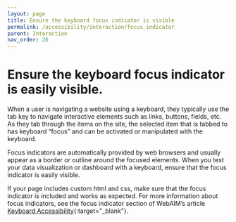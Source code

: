 ```yaml
---
layout: page
title: Ensure the keyboard focus indicator is visible
permalink: /accessibility/interaction/focus_indicator
parent: Interaction
nav_order: 26
---
```


# Ensure the keyboard focus indicator is easily visible.

When a user is navigating a website using a keyboard, they typically use the tab key to navigate interactive elements such as links, buttons, fields, etc. As they tab through the items on the site, the selected item that is tabbed to has keyboard “focus” and can be activated or manipulated with the keyboard. 

Focus indicators are automatically provided by web browsers and usually appear as a border or outline around the focused elements. When you test your data visualization or dashboard with a keyboard, ensure that the focus indicator is easily visible. 

If your page includes custom html and css, make sure that the focus indicator is included and works as expected. For more information about focus indicators, see the focus indicator section of WebAIM’s article [Keyboard Accessibility](https://webaim.org/techniques/keyboard/){:target="_blank"}.
